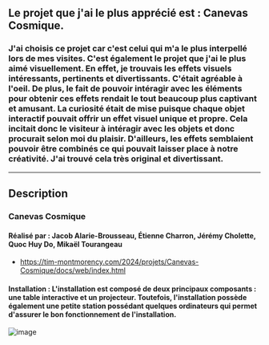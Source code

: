 ## **Le projet que j'ai le plus apprécié est : Canevas Cosmique.**

### **J'ai choisis ce projet car c'est celui qui m'a le plus interpellé lors de mes visites. C'est également le projet que j'ai le plus aimé visuellement. En effet, je trouvais les effets visuels intéressants, pertinents et divertissants. C'était agréable à l'oeil. De plus, le fait de pouvoir intéragir avec les éléments pour obtenir ces effets rendait le tout beaucoup plus captivant et amusant. La curiosité était de mise puisque chaque objet interactif pouvait offrir un effet visuel unique et propre. Cela incitait donc le visiteur à intéragir avec les objets et donc procurait selon moi du plaisir. D'ailleurs, les effets semblaient pouvoir être combinés ce qui pouvait laisser place à notre créativité. J'ai trouvé cela très original et divertissant.** 

__________

## **Description**

### **Canevas Cosmique**
#### **Réalisé par : Jacob Alarie-Brousseau, Étienne Charron, Jérémy Cholette, Quoc Huy Do, Mikaël Tourangeau**
 - https://tim-montmorency.com/2024/projets/Canevas-Cosmique/docs/web/index.html
#### **Installation : L'installation est composé de deux principaux composants : une table interactive et un projecteur. Toutefois, l'installation possède également une petite station possédant quelques ordinateurs qui permet d'assurer le bon fonctionnement de l'installation.**
![image](https://github.com/JoCrevier/H24_V11_inspiration_Crevier/assets/112189750/1daa0c6e-ad56-4616-9d15-88137581eeda)

